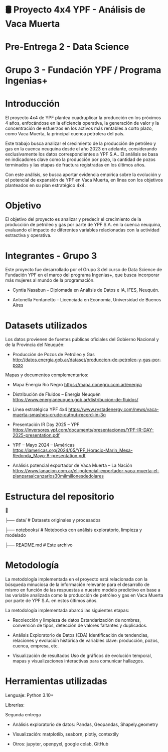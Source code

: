 # 🛢️ Proyecto 4x4 YPF - Análisis de Vaca Muerta
# Pre-Entrega 2 - Data Science
# Grupo 3 - Fundación YPF / Programa Ingenias+

# Introducción

El proyecto 4x4 de YPF plantea cuadruplicar la producción en los próximos 4 años, enfocándose en la eficiencia operativa, la generación de valor y la concentración de esfuerzos en los activos más rentables a corto plazo, como Vaca Muerta, la principal cuenca petrolera del país.

Este trabajo busca analizar el crecimiento de la producción de petróleo y gas en la cuenca neuquina desde el año 2023 en adelante, considerando exclusivamente los datos correspondientes a YPF S.A.. El análisis se basa en indicadores clave como la producción por pozo, la cantidad de pozos terminados y las etapas de fractura registradas en los últimos años.

Con este análisis, se busca aportar evidencia empírica sobre la evolución y el potencial de expansión de YPF en Vaca Muerta, en línea con los objetivos planteados en su plan estratégico 4x4.

# Objetivo

El objetivo del proyecto es analizar y predecir el crecimiento de la producción de petróleo y gas por parte de YPF S.A. en la cuenca neuquina, evaluando el impacto de diferentes variables relacionadas con la actividad extractiva y operativa.

# Integrantes - Grupo 3

Este proyecto fue desarrollado por el Grupo 3 del curso de Data Science de Fundación YPF en el marco del programa Ingenias+, que busca incorporar más mujeres al mundo de la programación.

* Cyntia Nasabun – Diplomada en Análisis de Datos e IA, IFES, Neuquén. 

* Antonella Fontanetto – Licenciada en Economía, Universidad de Buenos Aires

# Datasets utilizados

Los datos provienen de fuentes públicas oficiales del Gobierno Nacional y de la Provincia del Neuquén:

* Producción de Pozos de Petróleo y Gas http://datos.energia.gob.ar/dataset/produccion-de-petroleo-y-gas-por-pozo

Mapas y documentos complementarios:

* Mapa Energía Río Negro https://mapa.rionegro.com.ar/energia

* Distribución de Fluidos – Energía Neuquén https://www.energianeuquen.gob.ar/distribucion-de-fluidos/

* Línea estratégica YPF 4x4 https://www.rystadenergy.com/news/vaca-muerta-smashes-crude-output-record-in-3q

* Presentación IR Day 2025 – YPF https://inversores.ypf.com/documents/presentaciones/YPF-IR-DAY-2025-presentation.pdf

* YPF – Mayo 2024 – IAméricas https://iamericas.org/2024/05/YPF_Horacio-Marin_Mesa-Redonda_Mayo-8-presentation.pdf

* Análisis potencial exportador de Vaca Muerta – La Nación  https://www.lanacion.com.ar/el-potencial-exportador-vaca-muerta-el-planparaalcanzarlos30milmillonesdedolares

# Estructura del repositorio

📁

├── data/           # Datasets originales y procesados

├── notebooks/      # Notebooks con análisis exploratorio, limpieza y modelado

├── README.md       # Este archivo

# Metodología

La metodología implementada en el proyecto está relacionada con la búsqueda minuciosa de la información relevante para el desarrollo de mismo en función de las respuestas a nuestro modelo predictivo en base a las variable analizada como la producción de petróleo y gas en Vaca Muerta por parte de YPF S.A. en estos últimos años.

La metodología implementada abarcó las siguientes etapas:

* Recolección y limpieza de datos Estandarización de nombres, conversión de tipos, detección de valores faltantes y duplicados.

* Análisis Exploratorio de Datos (EDA) Identificación de tendencias, relaciones y evolución histórica de variables clave: producción, pozos, cuenca, empresa, etc.

* Visualización de resultados Uso de gráficos de evolución temporal, mapas y visualizaciones interactivas para comunicar hallazgos.

# Herramientas utilizadas 

Lenguaje: Python 3.10+

Librerías:

Segunda entrega

* Análisis exploratorio de datos: Pandas, Geopandas, Shapely.geometry

* Visualización: matplotlib, seaborn, plotly, contextily

* Otros: jupyter, openpyxl, google colab, GitHub
